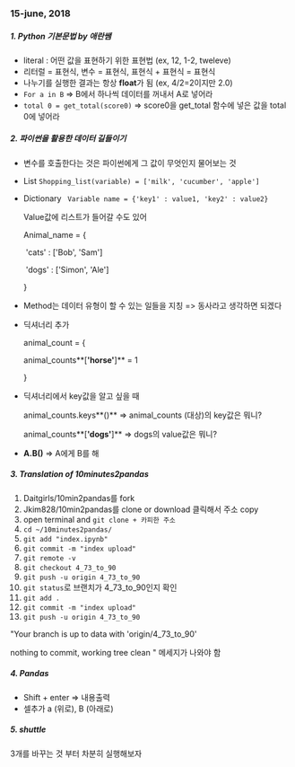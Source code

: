 ### 15-june, 2018



##### 1. Python 기본문법 by 애란쌤

- literal : 어떤 값을 표현하기 위한 표현법 (ex, 12, 1-2, tweleve)
- 리터럴 = 표현식, 변수 = 표현식, 표현식 + 표현식 = 표현식
- 나누기를 실행한 결과는 항상 **float**가 됨 (ex, 4/2=2이지만 2.0)
- `For a in B` => B에서 하나씩 데이터를 꺼내서 A로 넣어라
- `total 0 = get_total(score0)` => score0을 get_total 함수에 넣은 값을 total 0에 넣어라



##### 2. 파이썬을 활용한 데이터 길들이기

- 변수를 호출한다는 것은 파이썬에게 그 값이 무엇인지 물어보는 것 

- List ```Shopping_list(variable) = ['milk', 'cucumber', 'apple'] ```

- Dictionary ``` Variable name = {'key1' : value1, 'key2' : value2}```

  Value값에 리스트가 들어갈 수도 있어

  Animal_name = {

  ​	'cats' : ['Bob', 'Sam']

  ​	'dogs' : ['Simon', 'Ale']

  }

- Method는 데이터 유형이 할 수 있는 일들을 지칭 => 동사라고 생각하면 되겠다

- 딕셔너리 추가

  animal_count = {

  animal_counts**[**'horse'**]** = 1

  }

- 딕셔너리에서 key값을 알고 싶을 때

  animal_counts.keys**()** => animal_counts (대상)의 key값은 뭐니?

  animal_counts**[**'dogs'**]** => dogs의 value값은 뭐니?

- **A.B()** => A에게 B를 해



##### 3. Translation of 10minutes2pandas

1. Daitgirls/10min2pandas를 fork
2. Jkim828/10min2pandas를 clone or download 클릭해서 주소 copy
3. open terminal and ```git clone + 카피한 주소```
4. ```cd ~/10minutes2pandas/```
5. ```git add "index.ipynb"```
6. ```git commit -m "index upload"```
7. ```git remote -v```
8. ```git checkout 4_73_to_90```
9. ```git push -u origin 4_73_to_90```
10. ```git status```로 브랜치가 4_73_to_90인지 확인
11. ```git add .```
12. ```git commit -m "index upload"```
13. ```git push -u origin 4_73_to_90```

   "Your branch is up to data with 'origin/4_73_to_90'

   nothing to commit, working tree clean " 메세지가 나와야 함



##### 4. Pandas 

- Shift + enter => 내용출력
- 셀추가 a (위로), B (아래로)



##### 5. shuttle

3개를 바꾸는 것 부터 차분히 실행해보자



